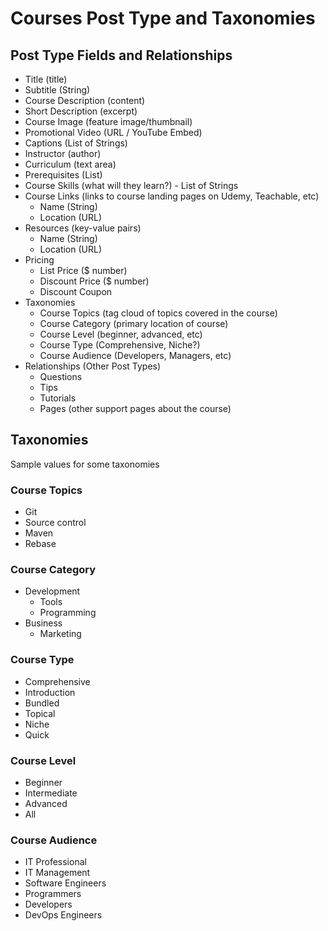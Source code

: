 # Courses Post Type and Taxonomies

## Post Type Fields and Relationships

 * Title (title)
 * Subtitle (String)
 * Course Description (content)
 * Short Description (excerpt)
 * Course Image (feature image/thumbnail)
 * Promotional Video (URL / YouTube Embed)
 * Captions (List of Strings)
 * Instructor (author)
 * Curriculum (text area)
 * Prerequisites (List)
 * Course Skills (what will they learn?) - List of Strings
 * Course Links (links to course landing pages on Udemy, Teachable, etc)
    * Name (String)
    * Location (URL)
 * Resources (key-value pairs)
    * Name (String)
    * Location (URL)
 * Pricing
    * List Price ($ number)
    * Discount Price ($ number)
    * Discount Coupon
 * Taxonomies
     * Course Topics (tag cloud of topics covered in the course)
     * Course Category (primary location of course)
     * Course Level (beginner, advanced, etc)
     * Course Type (Comprehensive, Niche?)
     * Course Audience (Developers, Managers, etc)
 * Relationships (Other Post Types)
    * Questions
    * Tips
    * Tutorials
    * Pages (other support pages about the course)

## Taxonomies

Sample values for some taxonomies

### Course Topics

* Git
* Source control
* Maven
* Rebase

### Course Category

* Development
  * Tools
  * Programming
* Business
  * Marketing

### Course Type

* Comprehensive
* Introduction
* Bundled
* Topical
* Niche
* Quick

### Course Level

* Beginner
* Intermediate
* Advanced
* All

### Course Audience

* IT Professional
* IT Management
* Software Engineers
* Programmers
* Developers
* DevOps Engineers
